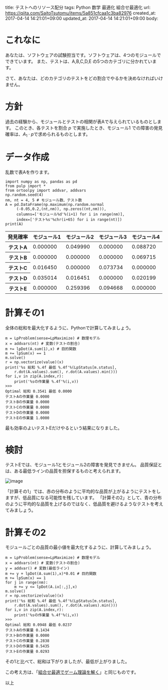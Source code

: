 title: テストへのリソース配分
tags: Python 数学 最適化 組合せ最適化
url: https://qiita.com/SaitoTsutomu/items/5a851cfcaa1c3ba82976
created_at: 2017-04-14 14:21:01+09:00
updated_at: 2017-04-14 14:21:01+09:00
body:

# これなに
あなたは、ソフトウェアの試験担当です。ソフトウェアは、4つのモジュールでできています。
また、テストは、A,B,C,D,E の5つのカテゴリに分かれています。

さて、あなたは、どのカテゴリのテストをどの割合でやるかを決めなければいけません。

# 方針
過去の経験から、モジュールとテストの相関が表Aで与えられているものとします。
このとき、各テストを割合 $p$ で実施したとき、モジュール1 での障害の発見確率は、$A_1 \cdot p$で求められるものとします。

# データ作成
乱数で表Aを作ります。

```py3:python3
import numpy as np, pandas as pd
from pulp import *
from ortoolpy import addvar, addvars
np.random.seed(4)
nm, nt = 4, 5 # モジュール数、テスト数
A = pd.DataFrame(np.maximum(np.random.normal
     (-0.05,0.2,(nt,nm)), np.zeros((nt,nm))),
     columns=['モジュール%d'%(i+1) for i in range(nm)],
     index=['テスト%s'%chr(i+65) for i in range(nt)])
print(A)
```

<table>
  <thead>
    <tr style="text-align: right;">
      <th>発見確率</th>
      <th>モジュール1</th>
      <th>モジュール2</th>
      <th>モジュール3</th>
      <th>モジュール4</th>
    </tr>
  </thead>
  <tbody>
    <tr>
      <th>テストA</th>
      <td>0.000000</td>
      <td>0.049990</td>
      <td>0.000000</td>
      <td>0.088720</td>
    </tr>
    <tr>
      <th>テストB</th>
      <td>0.000000</td>
      <td>0.000000</td>
      <td>0.000000</td>
      <td>0.069715</td>
    </tr>
    <tr>
      <th>テストC</th>
      <td>0.016450</td>
      <td>0.000000</td>
      <td>0.073734</td>
      <td>0.000000</td>
    </tr>
    <tr>
      <th>テストD</th>
      <td>0.035014</td>
      <td>0.016451</td>
      <td>0.000000</td>
      <td>0.020199</td>
    </tr>
    <tr>
      <th>テストE</th>
      <td>0.000000</td>
      <td>0.259396</td>
      <td>0.094668</td>
      <td>0.000000</td>
    </tr>
  </tbody>
</table>

# 計算その1
全体の総和を最大化するように、Pythonで計算してみましょう。

```py3:python3
m = LpProblem(sense=LpMaximize) # 数理モデル
x = addvars(nt) # 変数(テストの割合)
m += lpDot(A.sum(1),x) # 目的関数
m += lpSum(x) == 1
m.solve()
r = np.vectorize(value)(x)
print('%s 総和 %.4f 最低 %.4f'%(LpStatus[m.status],
    r.dot(A.values).sum(), r.dot(A.values).min()))
for i,v in zip(A.index,r):
    print('%sの作業量 %.4f'%(i,v))
>>>
Optimal 総和 0.3541 最低 0.0000
テストAの作業量 0.0000
テストBの作業量 0.0000
テストCの作業量 0.0000
テストDの作業量 0.0000
テストEの作業量 1.0000
```

最も効率のよいテストEだけやるという結果になりました。

# 検討
テストEでは、モジュール1とモジュール2の障害を発見できません。
品質保証とは、ある最低ラインの品質を担保するものと考えられます。

![image](https://qiita-image-store.s3.amazonaws.com/0/13955/4c7abcf5-9241-a2cd-ae43-521c9180a1c0.png)

「計算その1」では、赤の分布のように平均的な品質が上がるようにテストをしますが、低品質になる可能性を残しています。
「計算その2」として、青の分布のように平均的な品質を上げるのではなく、低品質を避けるようなテストを考えてみましょう。

# 計算その2
モジュールごとの品質の最小値を最大化するように、計算してみましょう。

```py3:python3
m = LpProblem(sense=LpMaximize) # 数理モデル
x = addvars(nt) # 変数(テストの割合)
y = addvar() # 変数(最低ライン)
m += y + lpDot(A.sum(1),x)*0.01 # 目的関数
m += lpSum(x) == 1
for j in range(nm):
    m += y <= lpDot(A.ix[:,j],x)
m.solve()
r = np.vectorize(value)(x)
print('%s 総和 %.4f 最低 %.4f'%(LpStatus[m.status],
    r.dot(A.values).sum(), r.dot(A.values).min()))
for i,v in zip(A.index,r):
    print('%sの作業量 %.4f'%(i,v))
>>>
Optimal 総和 0.0948 最低 0.0237
テストAの作業量 0.1434
テストBの作業量 0.0000
テストCの作業量 0.2838
テストDの作業量 0.5435
テストEの作業量 0.0293
```

その1と比べて、総和は下がりましたが、最低が上がりました。

この考え方は、「[組合せ最適でゲーム理論を解く](http://qiita.com/SaitoTsutomu/items/eeb19fc086640562513e)」と同じものです。

以上

